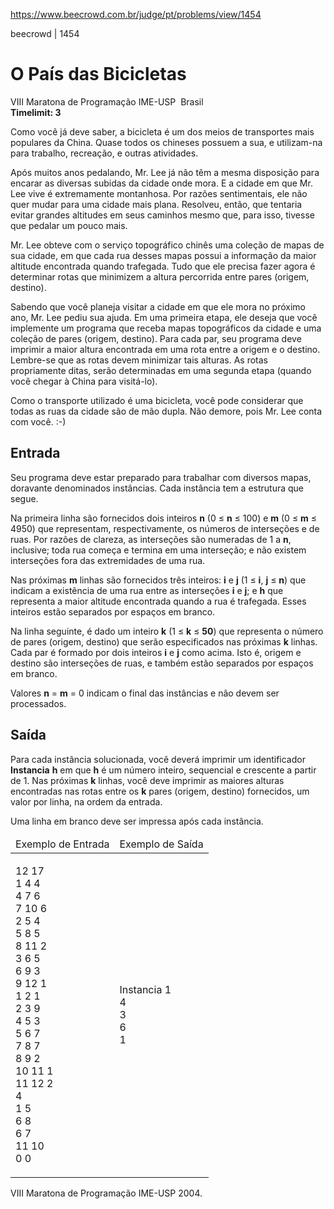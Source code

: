 https://www.beecrowd.com.br/judge/pt/problems/view/1454

<body>
<div class="header">
<span>beecrowd | 1454</span>
<h1>O País das Bicicletas</h1>
<div>VIII Maratona de Programação IME-USP <img src="https://resources.beecrowd.com.br/gallery/images/flags/br.gif" alt=""> Brasil</div>
<strong>Timelimit: 3</strong>
</div>
<div class="problem">
<div class="description">
<p>Como você já deve saber, a bicicleta é um dos meios de transportes mais populares da China. Quase todos os chineses possuem a sua, e utilizam-na para trabalho, recreação, e outras atividades.</p>
<p>Após muitos anos pedalando, Mr. Lee já não têm a mesma disposição para encarar as diversas subidas da cidade onde mora. E a cidade em que Mr. Lee vive é extremamente montanhosa. Por razões sentimentais, ele não quer mudar para uma cidade mais plana. Resolveu, então, que tentaria evitar grandes altitudes em seus caminhos mesmo que, para isso, tivesse que pedalar um pouco mais.</p>
<p>Mr. Lee obteve com o serviço topográfico chinês uma coleção de mapas de sua cidade, em que cada rua desses mapas possui a informação da maior altitude encontrada quando trafegada. Tudo que ele precisa fazer agora é determinar rotas que minimizem a altura percorrida entre pares (origem, destino).</p>
<p>Sabendo que você planeja visitar a cidade em que ele mora no próximo ano, Mr. Lee pediu sua ajuda. Em uma primeira etapa, ele deseja que você implemente um programa que receba mapas topográficos da cidade e uma coleção de pares (origem, destino). Para cada par, seu programa deve imprimir a maior altura encontrada em uma rota entre a origem e o destino. Lembre-se que as rotas devem minimizar tais alturas. As rotas propriamente ditas, serão determinadas em uma segunda etapa (quando você chegar à China para visitá-lo).</p>
<p>Como o transporte utilizado é uma bicicleta, você pode considerar que todas as ruas da cidade são de mão dupla. Não demore, pois Mr. Lee conta com você. :-) </p>
</div>
<h2>Entrada</h2>
<div class="input">
<p>Seu programa deve estar preparado para trabalhar com diversos mapas, doravante denominados instâncias. Cada instância tem a estrutura que segue.</p>
<p>Na primeira linha são fornecidos dois inteiros <strong>n</strong> (0 ≤ <strong>n</strong>​ ≤ 100) e <strong>m</strong> (0 ≤ <strong>m</strong> ≤ 4950) que representam, respectivamente, os números de interseções e de ruas. Por razões de clareza, as interseções são numeradas de 1 a <strong>n</strong>, inclusive; toda rua começa e termina em uma interseção; e não existem interseções fora das extremidades de uma rua.</p>
<p>Nas próximas <strong>m</strong> linhas são fornecidos três inteiros: <strong>i</strong> e <strong>j</strong> (1 ≤ <strong>i</strong>, <strong>j</strong> ≤ <strong>n</strong>) que indicam a existência de uma rua entre as interseções <strong>i</strong> e <strong>j</strong>; e <strong>h</strong> que representa a maior altitude encontrada quando a rua é trafegada. Esses inteiros estão separados por espaços em branco.</p>
<p>Na linha seguinte, é dado um inteiro <strong>k</strong> (1 ≤ <strong>k</strong> ≤ <strong>50</strong>) que representa o número de pares (origem, destino) que serão especificados nas próximas <strong>k</strong> linhas. Cada par é formado por dois inteiros <strong>i</strong> e <strong>j</strong> como acima. Isto é, origem e destino são interseções de ruas, e também estão separados por espaços em branco.</p>
<p>Valores <strong>n</strong> = <strong>m</strong> = 0 indicam o final das instâncias e não devem ser processados. </p>
</div>
<h2>Saída</h2>
<div class="output">
<p>Para cada instância solucionada, você deverá imprimir um identificador <strong>Instancia</strong> <strong>h</strong> em que <strong>h</strong> é um número inteiro, sequencial e crescente a partir de 1. Nas próximas <strong>k</strong> linhas, você deve imprimir as maiores alturas encontradas nas rotas entre os <strong>k</strong> pares (origem, destino) fornecidos, um valor por linha, na ordem da entrada.</p>
<p>Uma linha em branco deve ser impressa após cada instância.</p>
</div>
<div class="both"></div>
<table>
<thead>
<tr>
<td>Exemplo de Entrada</td>
<td>Exemplo de Saída</td>
</tr>
</thead>
<tbody>
<tr>
<td class="division">
<p>12 17<br>
1 4 4<br>
4 7 6<br>
7 10 6<br>
2 5 4<br>
5 8 5<br>
8 11 2<br>
3 6 5<br>
6 9 3<br>
9 12 1<br>
1 2 1<br>
2 3 9<br>
4 5 3<br>
5 6 7<br>
7 8 7<br>
8 9 2<br>
10 11 1<br>
11 12 2<br>
4<br>
1 5<br>
6 8<br>
6 7<br>
11 10<br>
0 0</p>
</td>
<td>
<p>Instancia 1<br>
4<br>
3<br>
6<br>
1</p>
</td>
</tr>
</tbody>
</table>
<p class="footer">
VIII Maratona de Programação IME-USP 2004.
</p>
</div>
<script defer="" src="https://static.cloudflareinsights.com/beacon.min.js/vaafb692b2aea4879b33c060e79fe94621666317369993" integrity="sha512-0ahDYl866UMhKuYcW078ScMalXqtFJggm7TmlUtp0UlD4eQk0Ixfnm5ykXKvGJNFjLMoortdseTfsRT8oCfgGA==" data-cf-beacon="{&quot;rayId&quot;:&quot;7746b315fe02d07a&quot;,&quot;token&quot;:&quot;43f41e4aa277420bad9940f8d8a80572&quot;,&quot;version&quot;:&quot;2022.11.3&quot;,&quot;si&quot;:100}" crossorigin="anonymous" style="display: none !important;"></script>

<div id="bardeen-root"></div><app-weava-root id="weava-root" class="weava" ng-version="12.2.16"></app-weava-root></body>